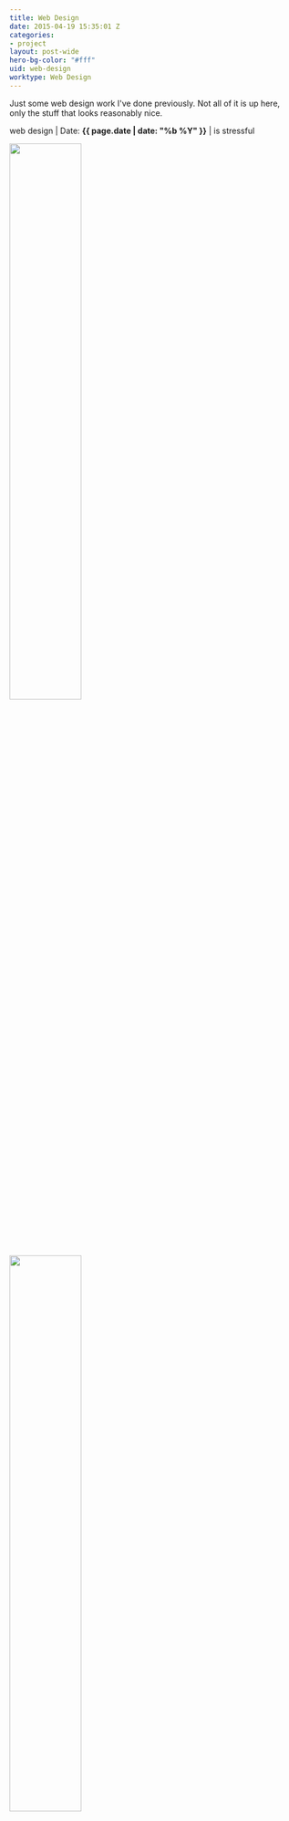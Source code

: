 ```yaml
---
title: Web Design
date: 2015-04-19 15:35:01 Z
categories:
- project
layout: post-wide
hero-bg-color: "#fff"
uid: web-design
worktype: Web Design
---
```


<p>
	Just some web design work I've done previously. Not all of it is up here, only the stuff that looks reasonably nice.
</p>

<p class="meta">
  web design | Date: <strong>{{ page.date | date: "%b %Y" }}</strong> | is stressful
</p>

<div class="showcase">
  <img style="width:50%" src="/images/portfolio/web-design/1.jpg" alt="">
  <img style="width:50%" src="/images/portfolio/web-design/2.jpg" alt="">
  <img style="width:50%" src="/images/portfolio/web-design/3.jpg" alt="">
  <img style="width:50%" src="/images/portfolio/web-design/4.jpg" alt="">
  <img style="width:50%" src="/images/portfolio/web-design/5.jpg" alt="">
</div>
